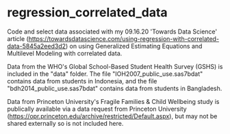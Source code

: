 # regression_correlated_data
Code and select data associated with my 09.16.20 'Towards Data Science' article (https://towardsdatascience.com/using-regression-with-correlated-data-5845a2eed3d2) on using Generalized Estimating Equations and Multilevel Modeling with correlated data. 

Data from the WHO's Global School-Based Student Health Survey (GSHS) is included in the "data" folder. The file "IOH2007_public_use.sas7bdat" contains data from students in Indonesia, and the file "bdh2014_public_use.sas7bdat" contains data from students in Bangladesh. 

Data from Princeton University's Fragile Families & Child Wellbeing study is publically available via a data request from Princeton University (https://opr.princeton.edu/archive/restricted/Default.aspx), but may not be shared externally so is not included here.
